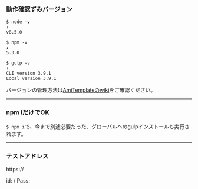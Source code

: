 ### 動作確認ずみバージョン

```
$ node -v
↓
v8.5.0
```
```
$ npm -v
↓
5.3.0
```
```
$ gulp -v
↓
CLI version 3.9.1
Local version 3.9.1
```

バージョンの管理方法は[AmiTemplateのwiki](https://github.com/amishiro/AmiTemplate-PHP/wiki)をご確認ください。

---

### npm iだけでOK

`$ npm i`で、今まで別途必要だった、グローバルへのgulpインストールも実行されます。

---

### テストアドレス

https://

id:  / Pass:
